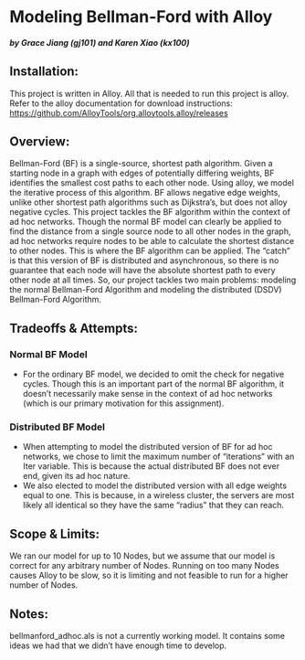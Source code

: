 # Modeling Bellman-Ford with Alloy
##### by Grace Jiang (gj101) and Karen Xiao (kx100)

## Installation:
This project is written in Alloy. All that is needed to run this project is alloy. Refer to the alloy documentation for download instructions: 
https://github.com/AlloyTools/org.alloytools.alloy/releases

## Overview:
Bellman-Ford (BF) is a single-source, shortest path algorithm. Given a starting node in a graph with edges of potentially differing weights, 
BF identifies the smallest cost paths to each other node. Using alloy, we model the iterative process of this algorithm. BF allows negative 
edge weights, unlike other shortest path algorithms such as Dijkstra’s, but does not alloy negative cycles. This project tackles the BF
algorithm within the context of ad hoc networks. Though the normal BF model can clearly be applied to find the distance from a single source
node to all other nodes in the graph, ad hoc networks require nodes to be able to calculate the shortest distance to other nodes. 
This is where the BF algorithm can be applied. The “catch” is that this version of BF is distributed and asynchronous, so there is no 
guarantee that each node will have the absolute shortest path to every other node at all times. So, our project tackles two main problems:
modeling the normal Bellman-Ford Algorithm and modeling the distributed (DSDV) Bellman-Ford Algorithm.

## Tradeoffs & Attempts:
### Normal BF Model
* For the ordinary BF model, we decided to omit the check for negative cycles. Though this is an important part of the normal BF algorithm,
  it doesn’t necessarily make sense in the context of ad hoc networks (which is our primary motivation for this assignment). 

### Distributed BF Model
* When attempting to model the distributed version of BF for ad hoc networks, we chose to limit the maximum number of “iterations” with an
  Iter variable. This is because the actual distributed BF does not ever end, given its ad hoc nature. 
* We also elected to model the distributed version with all edge weights equal to one. This is because, in a wireless cluster, the servers
  are most likely all identical so they have the same “radius” that they can reach.

## Scope & Limits:
We ran our model for up to 10 Nodes, but we assume that our model is correct for any arbitrary number of Nodes. Running on too many Nodes 
causes Alloy to be slow, so it is limiting and not feasible to run for a higher number of Nodes.

## Notes:
bellmanford_adhoc.als is not a currently working model. It contains some ideas we had that we didn’t have enough time to develop.
